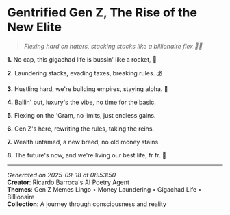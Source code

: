 # Gentrified Gen Z, The Rise of the New Elite

> *Flexing hard on haters, stacking stacks like a billionaire flex 💸😎*

**1.** No cap, this gigachad life is bussin' like a rocket, 🚀


**2.** Laundering stacks, evading taxes, breaking rules. 💰


**3.** Hustling hard, we're building empires, staying alpha. 💪


**4.** Ballin' out, luxury's the vibe, no time for the basic.


**5.** Flexing on the 'Gram, no limits, just endless gains.


**6.** Gen Z's here, rewriting the rules, taking the reins.


**7.** Wealth untamed, a new breed, no old money stains.


**8.** The future's now, and we're living our best life, fr fr. 💎



---

*Generated on 2025-09-18 at 08:53:50*  
**Creator**: Ricardo Barroca's AI Poetry Agent  
**Themes**: Gen Z Memes Lingo • Money Laundering • Gigachad Life • Billionaire  
**Collection**: A journey through consciousness and reality